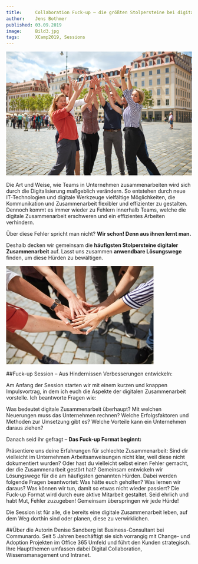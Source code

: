```yaml
---
title:     Collaboration Fuck-up – die größten Stolpersteine bei digitaler Zusammenarbeit in Unternehmen
author:    Jens Bothmer
published: 03.09.2019
image:     Bild3.jpg
tags:      XCamp2019, Sessions
---
```


![Collaboration](Bild3.jpg)

Die Art und Weise, wie Teams in Unternehmen zusammenarbeiten wird sich durch die Digitalisierung maßgeblich verändern. So entstehen durch neue IT-Technologien und digitale Werkzeuge vielfältige Möglichkeiten, die Kommunikation und Zusammenarbeit flexibler und effizienter zu gestalten. Dennoch kommt es immer wieder zu Fehlern innerhalb Teams, welche die digitale Zusammenarbeit erschweren und ein effizientes Arbeiten verhindern.

Über diese Fehler spricht man nicht? **Wir schon! Denn aus ihnen lernt man.**

Deshalb decken wir gemeinsam die **häufigsten Stolpersteine digitaler Zusammenarbeit** auf. Lasst uns zusammen **anwendbare Lösungswege** finden, um diese Hürden zu bewältigen.


![Collaboration](Bild2-400x267.jpg)

##Fuck-up Session – Aus Hindernissen Verbesserungen entwickeln:

Am Anfang der Session starten wir mit einem kurzen und knappen Impulsvortrag, in dem ich euch die Aspekte der digitalen Zusammenarbeit vorstelle. Ich beantworte Fragen wie:

Was bedeutet digitale Zusammenarbeit überhaupt?
Mit welchen Neuerungen muss das Unternehmen rechnen?
Welche Erfolgsfaktoren und Methoden zur Umsetzung gibt es?
Welche Vorteile kann ein Unternehmen daraus ziehen?


Danach seid ihr gefragt – **Das Fuck-up Format beginnt:**

Präsentiere uns deine Erfahrungen für schlechte Zusammenarbeit: Sind dir vielleicht im Unternehmen Arbeitsanweisungen nicht klar, weil diese nicht dokumentiert wurden? Oder hast du vielleicht selbst einen Fehler gemacht, der die Zusammenarbeit gestört hat?
Gemeinsam entwickeln wir Lösungswege für die am häufigsten genannten Hürden. Dabei werden folgende Fragen beantwortet:
Was hätte euch geholfen?
Was lernen wir daraus?
Was können wir tun, damit so etwas nicht wieder passiert?
Die Fuck-up Format wird durch eure aktive Mitarbeit gestaltet. Seid ehrlich und habt Mut, Fehler zuzugeben! Gemeinsam überspringen wir jede Hürde!

Die Session ist für alle, die bereits eine digitale Zusammenarbeit leben, auf dem Weg dorthin sind oder planen, diese zu verwirklichen.

##Über die Autorin
Denise Sandberg ist Business-Consultant bei Communardo. Seit 5 Jahren beschäftigt sie sich vorrangig mit Change- und Adoption Projekten im Office 365 Umfeld und führt den Kunden strategisch. Ihre Hauptthemen umfassen dabei Digital Collaboration, Wissensmanagement und Intranet.
